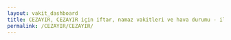 ```yaml
---
layout: vakit_dashboard
title: CEZAYIR, CEZAYIR için iftar, namaz vakitleri ve hava durumu - ilçe/eyalet seç
permalink: /CEZAYIR/CEZAYIR/
---
```


<script type="text/javascript">
  var GLOBAL_COUNTRY = 'CEZAYIR';
  var GLOBAL_CITY = 'CEZAYIR';
  var GLOBAL_STATE = '';
  var lat = 72;
  var lon = 21;
</script>
